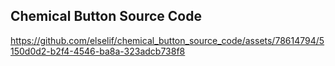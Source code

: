 ## Chemical Button Source Code

https://github.com/elselif/chemical_button_source_code/assets/78614794/5150d0d2-b2f4-4546-ba8a-323adcb738f8


